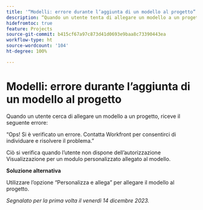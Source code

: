 ```yaml
---
title: '“Modelli: errore durante l’aggiunta di un modello al progetto”'
description: “Quando un utente tenta di allegare un modello a un progetto, riceve un errore. È disponibile una soluzione alternativa.”
hidefromtoc: true
feature: Projects
source-git-commit: b415cf67a97c873d41d0693e9baa8c73390443ea
workflow-type: ht
source-wordcount: '104'
ht-degree: 100%

---
```



# Modelli: errore durante l’aggiunta di un modello al progetto

Quando un utente cerca di allegare un modello a un progetto, riceve il seguente errore:

“Ops! Si è verificato un errore. Contatta Workfront per consentirci di individuare e risolvere il problema.”

Ciò si verifica quando l’utente non dispone dell’autorizzazione Visualizzazione per un modulo personalizzato allegato al modello.

**Soluzione alternativa**

Utilizzare l’opzione “Personalizza e allega” per allegare il modello al progetto.

_Segnalato per la prima volta il venerdì 14 dicembre 2023._
